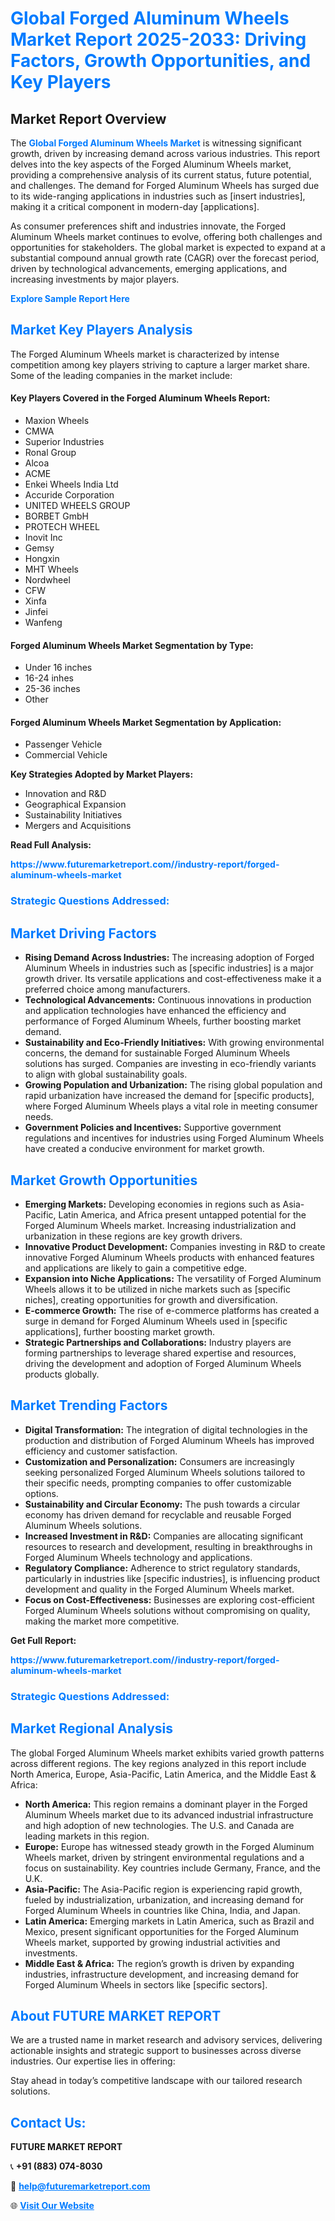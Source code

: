 <h1 style="color: #007BFF;">Global Forged Aluminum Wheels Market Report 2025-2033: Driving Factors, Growth Opportunities, and Key Players</h1>

<section id="overview">
<h2>Market Report Overview</h2>
<p>The <a href="https://www.futuremarketreport.com//industry-report/forged-aluminum-wheels-market" style="color: #007BFF; text-decoration: none;"><strong>Global Forged Aluminum Wheels Market</strong></a> is witnessing significant growth, driven by increasing demand across various industries. This report delves into the key aspects of the Forged Aluminum Wheels market, providing a comprehensive analysis of its current status, future potential, and challenges. The demand for Forged Aluminum Wheels has surged due to its wide-ranging applications in industries such as [insert industries], making it a critical component in modern-day [applications].</p>
<p>As consumer preferences shift and industries innovate, the Forged Aluminum Wheels market continues to evolve, offering both challenges and opportunities for stakeholders. The global market is expected to expand at a substantial compound annual growth rate (CAGR) over the forecast period, driven by technological advancements, emerging applications, and increasing investments by major players.</p>
</section>

<section id="overview">
<p><a href="https://www.futuremarketreport.com//request-sample/reportId=58092" style="color: #007BFF; text-decoration: none;"><strong>Explore Sample Report Here</strong></a></p>
</section>

<section id="key-players">
<h2 style="color: #007BFF;">Market Key Players Analysis</h2>
<p>The Forged Aluminum Wheels market is characterized by intense competition among key players striving to capture a larger market share. Some of the leading companies in the market include:</p>
<h4>Key Players Covered in the Forged Aluminum Wheels Report:</h4>
<ul><li>Maxion Wheels</li><li>CMWA</li><li>Superior Industries</li><li>Ronal Group</li><li>Alcoa</li><li>ACME</li><li>Enkei Wheels India Ltd</li><li>Accuride Corporation</li><li>UNITED WHEELS GROUP</li><li>BORBET GmbH</li><li>PROTECH WHEEL</li><li>Inovit Inc</li><li>Gemsy</li><li>Hongxin</li><li>MHT Wheels</li><li>Nordwheel</li><li>CFW</li><li>Xinfa</li><li>Jinfei</li><li>Wanfeng</li></ul>
<h4>Forged Aluminum Wheels Market Segmentation by Type:</h4>
<ul><li>Under 16 inches</li><li>16-24 inhes</li><li>25-36 inches</li><li>Other</li></ul>

<h4>Forged Aluminum Wheels Market Segmentation by Application:</h4>
<ul><li>Passenger Vehicle</li><li>Commercial Vehicle</li></ul>
<p><strong>Key Strategies Adopted by Market Players:</strong></p>
<ul>
<li>Innovation and R&D</li>
<li>Geographical Expansion</li>
<li>Sustainability Initiatives</li>
<li>Mergers and Acquisitions</li>
</ul>
</section>

<section>
<p><strong>Read Full Analysis: </strong></p><a href="https://www.futuremarketreport.com//industry-report/forged-aluminum-wheels-market" style="color: #007BFF; text-decoration: none;"><strong>https://www.futuremarketreport.com//industry-report/forged-aluminum-wheels-market</strong></a>
<h3 style="color: #007BFF;">Strategic Questions Addressed:</h3>
</section>

<section id="driving-factors">
<h2 style="color: #007BFF;">Market Driving Factors</h2>
<ul>
<li><strong>Rising Demand Across Industries:</strong> The increasing adoption of Forged Aluminum Wheels in industries such as [specific industries] is a major growth driver. Its versatile applications and cost-effectiveness make it a preferred choice among manufacturers.</li>
<li><strong>Technological Advancements:</strong> Continuous innovations in production and application technologies have enhanced the efficiency and performance of Forged Aluminum Wheels, further boosting market demand.</li>
<li><strong>Sustainability and Eco-Friendly Initiatives:</strong> With growing environmental concerns, the demand for sustainable Forged Aluminum Wheels solutions has surged. Companies are investing in eco-friendly variants to align with global sustainability goals.</li>
<li><strong>Growing Population and Urbanization:</strong> The rising global population and rapid urbanization have increased the demand for [specific products], where Forged Aluminum Wheels plays a vital role in meeting consumer needs.</li>
<li><strong>Government Policies and Incentives:</strong> Supportive government regulations and incentives for industries using Forged Aluminum Wheels have created a conducive environment for market growth.</li>
</ul>
</section>

<section id="growth-opportunities">
<h2 style="color: #007BFF;">Market Growth Opportunities</h2>
<ul>
<li><strong>Emerging Markets:</strong> Developing economies in regions such as Asia-Pacific, Latin America, and Africa present untapped potential for the Forged Aluminum Wheels market. Increasing industrialization and urbanization in these regions are key growth drivers.</li>
<li><strong>Innovative Product Development:</strong> Companies investing in R&D to create innovative Forged Aluminum Wheels products with enhanced features and applications are likely to gain a competitive edge.</li>
<li><strong>Expansion into Niche Applications:</strong> The versatility of Forged Aluminum Wheels allows it to be utilized in niche markets such as [specific niches], creating opportunities for growth and diversification.</li>
<li><strong>E-commerce Growth:</strong> The rise of e-commerce platforms has created a surge in demand for Forged Aluminum Wheels used in [specific applications], further boosting market growth.</li>
<li><strong>Strategic Partnerships and Collaborations:</strong> Industry players are forming partnerships to leverage shared expertise and resources, driving the development and adoption of Forged Aluminum Wheels products globally.</li>
</ul>
</section>

<section id="trending-factors">
<h2 style="color: #007BFF;">Market Trending Factors</h2>
<ul>
<li><strong>Digital Transformation:</strong> The integration of digital technologies in the production and distribution of Forged Aluminum Wheels has improved efficiency and customer satisfaction.</li>
<li><strong>Customization and Personalization:</strong> Consumers are increasingly seeking personalized Forged Aluminum Wheels solutions tailored to their specific needs, prompting companies to offer customizable options.</li>
<li><strong>Sustainability and Circular Economy:</strong> The push towards a circular economy has driven demand for recyclable and reusable Forged Aluminum Wheels solutions.</li>
<li><strong>Increased Investment in R&D:</strong> Companies are allocating significant resources to research and development, resulting in breakthroughs in Forged Aluminum Wheels technology and applications.</li>
<li><strong>Regulatory Compliance:</strong> Adherence to strict regulatory standards, particularly in industries like [specific industries], is influencing product development and quality in the Forged Aluminum Wheels market.</li>
<li><strong>Focus on Cost-Effectiveness:</strong> Businesses are exploring cost-efficient Forged Aluminum Wheels solutions without compromising on quality, making the market more competitive.</li>
</ul>
</section>

<section>
<p><strong>Get Full Report: </strong></p><a href="https://www.futuremarketreport.com//industry-report/forged-aluminum-wheels-market" style="color: #007BFF; text-decoration: none;"><strong>https://www.futuremarketreport.com//industry-report/forged-aluminum-wheels-market</strong></a>
<h3 style="color: #007BFF;">Strategic Questions Addressed:</h3>
</section>


<section id="regional-analysis">
<h2 style="color: #007BFF;">Market Regional Analysis</h2>
<p>The global Forged Aluminum Wheels market exhibits varied growth patterns across different regions. The key regions analyzed in this report include North America, Europe, Asia-Pacific, Latin America, and the Middle East & Africa:</p>
<ul>
<li><strong>North America:</strong> This region remains a dominant player in the Forged Aluminum Wheels market due to its advanced industrial infrastructure and high adoption of new technologies. The U.S. and Canada are leading markets in this region.</li>
<li><strong>Europe:</strong> Europe has witnessed steady growth in the Forged Aluminum Wheels market, driven by stringent environmental regulations and a focus on sustainability. Key countries include Germany, France, and the U.K.</li>
<li><strong>Asia-Pacific:</strong> The Asia-Pacific region is experiencing rapid growth, fueled by industrialization, urbanization, and increasing demand for Forged Aluminum Wheels in countries like China, India, and Japan.</li>
<li><strong>Latin America:</strong> Emerging markets in Latin America, such as Brazil and Mexico, present significant opportunities for the Forged Aluminum Wheels market, supported by growing industrial activities and investments.</li>
<li><strong>Middle East & Africa:</strong> The region’s growth is driven by expanding industries, infrastructure development, and increasing demand for Forged Aluminum Wheels in sectors like [specific sectors].</li>
</ul>
</section>

<footer>
<h2 style="color: #007BFF;">About FUTURE MARKET REPORT</h2>
<p>We are a trusted name in market research and advisory services, delivering actionable insights and strategic support to businesses across diverse industries. Our expertise lies in offering:</p>

<p>Stay ahead in today’s competitive landscape with our tailored research solutions.</p>

<h2 style="color: #007BFF;">Contact Us:</h2>
<p><strong>FUTURE MARKET REPORT</strong></p>
<p>📞 <strong>+91 (883) 074-8030</strong></p>
<p>📧 <strong><a href="mailto:help@futuremarketreport.com" style="color: #007BFF;">help@futuremarketreport.com</a></strong></p>
<p>🌐 <strong><a href="https://www.futuremarketreport.com/" style="color: #007BFF;">Visit Our Website</a></strong></p>
</footer>
